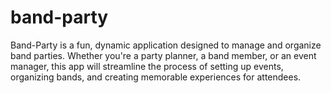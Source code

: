 # band-party
Band-Party is a fun, dynamic application designed to manage and organize band parties. Whether you're a party planner, a band member, or an event manager, this app will streamline the process of setting up events, organizing bands, and creating memorable experiences for attendees.

